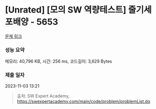 # [Unrated] [모의 SW 역량테스트] 줄기세포배양 - 5653 

[문제 링크](https://swexpertacademy.com/main/code/problem/problemDetail.do?contestProbId=AWXRJ8EKe48DFAUo) 

### 성능 요약

메모리: 40,796 KB, 시간: 256 ms, 코드길이: 3,629 Bytes

### 제출 일자

2023-11-03 13:21



> 출처: SW Expert Academy, https://swexpertacademy.com/main/code/problem/problemList.do